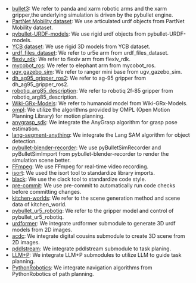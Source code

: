 - [bullet3](https://github.com/bulletphysics/bullet3): We refer to panda and xarm robotic arms and the xarm gripper,the underlying simulation is driven by the pybullet engine.
- [PartNet Mobility dataset](https://sapien.ucsd.edu/browse): We use articulated urdf objects from PartNet Mobility dataset.
- [pybullet-URDF-models](https://github.com/ChenEating716/pybullet-URDF-models): We use rigid urdf objects from pybullet-URDF-models.
- [YCB dataset](http://ycb-benchmarks.s3-website-us-east-1.amazonaws.com/): We use rigid 3D models from YCB dataset.
- [urdf_files_dataset](https://github.com/Daniella1/urdf_files_dataset): We refer to ur5e arm from urdf_files_dataset.
- [flexiv_rdk](https://github.com/flexivrobotics/flexiv_rdk): We refer to flexiv arm from flexiv_rdk.
- [mycobot_ros](https://github.com/elephantrobotics/mycobot_ros): We refer to elephant arm from mycobot_ros.
- [ugv_gazebo_sim](https://github.com/agilexrobotics/ugv_gazebo_sim): We refer to ranger mini base from ugv_gazebo_sim.
- [dh_ag95_gripper_ros2](https://github.com/ian-chuang/dh_ag95_gripper_ros2): We refer to ag-95 gripper from dh_ag95_gripper_ros2.
- [robotiq_arg85_description](https://github.com/a-price/robotiq_arg85_description): We refer to robotiq 2f-85 gripper from robotiq_arg85_description.
- [Wiki-GRx-Models](https://github.com/FFTAI/Wiki-GRx-Models): We refer to humanoid model from Wiki-GRx-Models.
- [ompl](https://github.com/ompl/ompl): We utilize the algorithms provided by OMPL (Open Motion Planning Library) for motion planning.
- [anygrasp_sdk](https://github.com/graspnet/anygrasp_sdk): We integrate the AnyGrasp algorithm for grasp pose estimation.
- [lang-segment-anything](https://github.com/luca-medeiros/lang-segment-anything): We integrate the Lang SAM algorithm for object detection.
- [pybullet-blender-recorder](https://github.com/huy-ha/pybullet-blender-recorder): We use pyBulletSimRecorder and pyBulletSimImport from pybullet-blender-recorder to render the simulation scene better.
- [FFmpeg](https://github.com/FFmpeg/FFmpeg): We use FFmpeg for real-time video recording.
- [isort](https://github.com/PyCQA/isort): We used the isort tool to standardize library imports.
- [black](https://github.com/psf/black): We use the clack tool to standardize code style.
- [pre-commit](https://github.com/pre-commit/pre-commit): We use pre-commit to automatically run code checks before committing changes.
- [kitchen-worlds](https://github.com/Learning-and-Intelligent-Systems/kitchen-worlds): We refer to the scene generation method and scene data of kitchen_world.
- [pybullet_ur5_robotiq](https://github.com/ElectronicElephant/pybullet_ur5_robotiq): We refer to the gripper model and control of pybullet_ur5_robotiq.
- [urdformer](https://github.com/starry521/urdformer.git): We integrate urdformer submodule to generate 3D urdf models from 2D images.
- [acdc](https://github.com/starry521/digital-cousins.git): We integrate digital cousins submodule to create 3D scene from 2D images.
- [pddlstream](https://github.com/starry521/pddlstream.git): We integrate pddlstream submodule to task planing.
- [LLM+P](https://github.com/starry521/llm-pddl): We integrate LLM+P submodules to utilize LLM to guide task planning.
- [PythonRobotics](https://github.com/AtsushiSakai/PythonRobotics): We integrate navigation algorithms from PythonRobotics of path planning.
